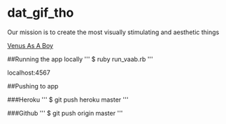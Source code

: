 dat_gif_tho
===========

Our mission is to create the most visually stimulating and aesthetic things


[Venus As A Boy](http://venusasaboy.herokuapp.com/)

##Running the app  locally
'''
$ ruby run_vaab.rb
'''

 localhost:4567

##Pushing to app

###Heroku
'''
$ git push heroku master
'''

###Github
'''
$ git push origin master
'''


